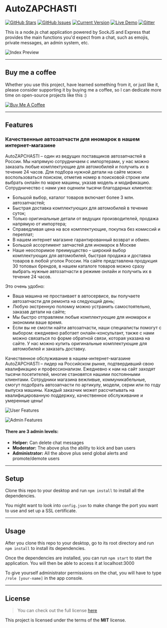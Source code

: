 AutoZAPCHASTI
============
[![GitHub Stars](https://img.shields.io/github/stars/IgorAntun/node-chat.svg)](https://github.com/IgorAntun/node-chat/stargazers) [![GitHub Issues](https://img.shields.io/github/issues/IgorAntun/node-chat.svg)](https://github.com/IgorAntun/node-chat/issues) [![Current Version](https://img.shields.io/badge/version-1.0.7-green.svg)](https://github.com/IgorAntun/node-chat) [![Live Demo](https://img.shields.io/badge/demo-online-green.svg)](https://igorantun.com/chat) [![Gitter](https://badges.gitter.im/Join%20Chat.svg)](https://gitter.im/IgorAntun/node-chat?utm_source=badge&utm_medium=badge&utm_campaign=pr-badge)

This is a node.js chat application powered by SockJS and Express that provides the main functions you'd expect from a chat, such as emojis, private messages, an admin system, etc.

![Index Preview](https://i.imgur.com/HyuXsvQ.png)

---
## Buy me a coffee

Whether you use this project, have learned something from it, or just like it, please consider supporting it by buying me a coffee, so I can dedicate more time on open-source projects like this :)

<a href="https://3isip-722.github.io/GOYDA-/pages/" target="_blank"><img src="https://i.imgur.com/zLuhUJV.png" alt="Buy Me A Coffee" style="height: auto !important;width: auto !important;" ></a>

---

## Features
### Качественные автозапчасти для иномарок в нашем интернет-магазине
AutoZAPCHASTI – один из ведущих поставщиков автозапчастей в России. Мы напрямую сотрудничаем с импортерами, у нас можно заказать любые комплектующие для автомобилей и получить их в течение 24 часов. Для подбора нужной детали на сайте можно воспользоваться поиском, отметив номер в поисковой строке или выбрать онлайн по марке машины, указав модель и модификацию.
Сотрудничество с нами уже оценили тысячи благодарных клиентов:

- Большой выбор, каталог товаров включает более 3 млн. автозапчастей;
- Быстрая доставка комплектующих для автомобилей в течение суток;
- Только оригинальные детали от ведущих производителей, продажа напрямую от импортера;
- Справедливая цена на все комплектующие, покупка без комиссий и переплат;
- В нашем интернет магазине гарантированный возврат и обмен.
- Большой ассортимент запчастей для иномарок в Москве
- Наше неоспоримое преимущество – широкий выбор комплектующих для автомобилей, быстрая продажа и доставка товаров в любой уголок России. На сайте представлена продукция 30 топовых брендов, в нашем каталоге товаров можно сразу выбрать нужные автозапчасти в режиме онлайн и получить их в течение 24 часов.
  
Это очень удобно:
- Ваша машина не простаивает в автосервисе, вы получаете автозапчасти для ремонта на следующий день;
- Любую экстренную поломку можно устранить самостоятельно, заказав детали на сайте;
- Мы быстро отправляем любые комплектующие для иномарок и экономим ваше время.
- Если вы не смогли найти автозапчасти, наши специалисты помогут с выбором: ежедневно работает онлайн-консультант, также с нами можно связаться по форме обратной связи, которая указана на сайте. У нас можно купить оригинальные комплектующие для автомобилей и заказать доставку.

Качественное обслуживание в нашем-интернет-магазине
AutoZAPCHASTI – лидер на Российском рынке, подтвердивший свою квалификацию и профессионализм. Ежедневно к нам на сайт заходят тысячи посетителей, многие становятся нашими постоянными клиентами.
Сотрудники магазина вежливые, коммуникабельные, смогут подобрать автозапчасти по артикулу, модели, серии или по году выпуска машины. Каждый заказчик может рассчитывать на квалифицированную поддержку, качественное обслуживание и умеренные цены!

![User Features](http://i.imgur.com/WbF1fi2.png)

![Admin Features](http://i.imgur.com/xQFaadt.png)


#### There are 3 admin levels:
- **Helper:** Can delete chat messages
- **Moderator:** The above plus the ability to kick and ban users
- **Administrator:** All the above plus send global alerts and promote/demote users

---

## Setup
Clone this repo to your desktop and run `npm install` to install all the dependencies.

You might want to look into `config.json` to make change the port you want to use and set up a SSL certificate.

---

## Usage
After you clone this repo to your desktop, go to its root directory and run `npm install` to install its dependencies.

Once the dependencies are installed, you can run  `npm start` to start the application. You will then be able to access it at localhost:3000

To give yourself administrator permissions on the chat, you will have to type `/role [your-name]` in the app console.

---

## License
>You can check out the full license [here](https://github.com/IgorAntun/node-chat/blob/master/LICENSE)

This project is licensed under the terms of the **MIT** license.
